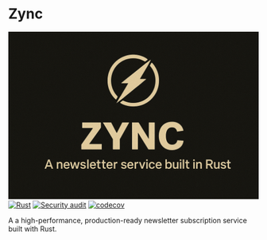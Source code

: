 # Zync

![Zync](images/zync_banner.png)
[![Rust](https://github.com/Spartan09/zync/actions/workflows/general.yml/badge.svg)](https://github.com/Spartan09/zync/actions/workflows/general.yml)
[![Security audit](https://github.com/Spartan09/zync/actions/workflows/audit.yml/badge.svg)](https://github.com/Spartan09/zync/actions/workflows/audit.yml)
[![codecov](https://codecov.io/gh/Spartan09/zync/graph/badge.svg?token=LMUV23DWNS)](https://codecov.io/gh/Spartan09/zync)

A a high-performance, production-ready newsletter subscription service built with Rust.
